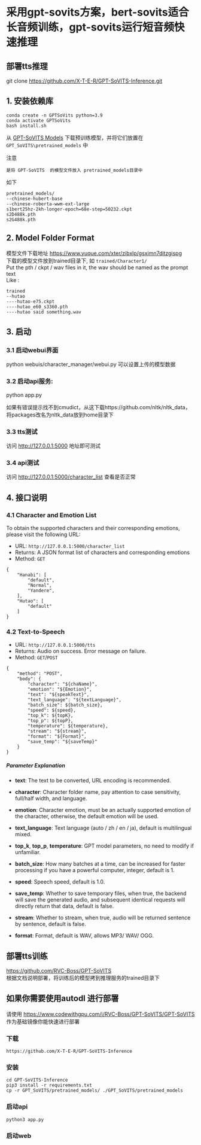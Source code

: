 # 采用gpt-sovits方案，bert-sovits适合长音频训练，gpt-sovits运行短音频快速推理
## 部署tts推理
git clone https://github.com/X-T-E-R/GPT-SoVITS-Inference.git

## 1. 安装依赖库
```
conda create -n GPTSoVits python=3.9
conda activate GPTSoVits
bash install.sh
```
从 [GPT-SoVITS Models](https://huggingface.co/lj1995/GPT-SoVITS) 下载预训练模型，并将它们放置在 `GPT_SoVITS\pretrained_models` 中

注意
```
是将 GPT-SoVITS  的模型文件放入 pretrained_models目录中
```
如下
```
pretrained_models/
--chinese-hubert-base
--chinese-roberta-wwm-ext-large
s1bert25hz-2kh-longer-epoch=68e-step=50232.ckpt
s2D488k.pth
s2G488k.pth
```

## 2. Model Folder Format
模型文件下载地址 https://www.yuque.com/xter/zibxlp/gsximn7ditzgispg  
下载的模型文件放到trained目录下, 如 `trained/Character1/`  
Put the pth / ckpt / wav files in it, the wav should be named as the prompt text  
Like :

```
trained
--hutao
----hutao-e75.ckpt
----hutao_e60_s3360.pth
----hutao said something.wav
```

## 3. 启动
### 3.1 启动webui界面
python webuis/character_manager/webui.py
可以设置上传的模型数据
### 3.2 启动api服务: 
python app.py

如果有错误提示找不到cmudict，从这下载https://github.com/nltk/nltk_data，将packages改名为nltk_data放到home目录下
### 3.3 tts测试
访问 http://127.0.0.1:5000 地址即可测试

### 3.4 api测试
访问 http://127.0.0.1:5000/character_list 查看是否正常

## 4. 接口说明  
### 4.1 Character and Emotion List  
To obtain the supported characters and their corresponding emotions, please visit the following URL:
- URL: `http://127.0.0.1:5000/character_list`
- Returns: A JSON format list of characters and corresponding emotions
- Method: `GET`

```
{
    "Hanabi": [
        "default",
        "Normal",
        "Yandere",
    ],
    "Hutao": [
        "default"
    ]
}
```

### 4.2 Text-to-Speech

- URL: `http://127.0.0.1:5000/tts`
- Returns:  Audio on success. Error message on failure.
- Method: `GET`/`POST`
```
{
    "method": "POST",
    "body": {
        "character": "${chaName}",
        "emotion": "${Emotion}",
        "text": "${speakText}",
        "text_language": "${textLanguage}",
        "batch_size": ${batch_size},
        "speed": ${speed},
        "top_k": ${topK},
        "top_p": ${topP},
        "temperature": ${temperature},
        "stream": "${stream}",
        "format": "${Format}",
        "save_temp": "${saveTemp}"
    }
}
```

##### Parameter Explanation

- **text**: The text to be converted, URL encoding is recommended.
- **character**: Character folder name, pay attention to case sensitivity, full/half width, and language.
- **emotion**: Character emotion, must be an actually supported emotion of the character, otherwise, the default emotion will be used.
- **text_language**: Text language (auto / zh / en / ja), default is multilingual mixed. 
- **top_k**, **top_p**, **temperature**: GPT model parameters, no need to modify if unfamiliar.

- **batch_size**: How many batches at a time, can be increased for faster processing if you have a powerful computer, integer, default is 1.
- **speed**: Speech speed, default is 1.0.
- **save_temp**: Whether to save temporary files, when true, the backend will save the generated audio, and subsequent identical requests will directly return that data, default is false.
- **stream**: Whether to stream, when true, audio will be returned sentence by sentence, default is false.
- **format**: Format, default is WAV, allows MP3/ WAV/ OGG.

## 部署tts训练
https://github.com/RVC-Boss/GPT-SoVITS  
根据文档说明部署，将训练后的模型拷到推理服务的trained目录下

## 如果你需要使用autodl 进行部署 
请使用  https://www.codewithgpu.com/i/RVC-Boss/GPT-SoVITS/GPT-SoVITS 作为基础镜像你能快速进行部署
### 下载
```
https://github.com/X-T-E-R/GPT-SoVITS-Inference
```
### 安装
```
cd GPT-SoVITS-Inference 
pip3 install -r requirements.txt
cp -r GPT_SoVITS/pretrained_models/ ./GPT_SoVITS/pretrained_models
```

### 启动api
```
python3 app.py
```

### 启动web
